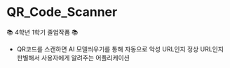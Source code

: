 # QR_Code_Scanner
📚 4학년 1학기 졸업작품 📚
- QR코드를 스캔하면 AI 모델씌우기를 통해 자동으로 악성 URL인지 정상 URL인지 판별해서 사용자에게 알려주는 어플리케이션
